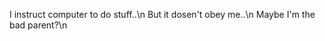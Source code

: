 I instruct computer to do stuff..\n
But it dosen't obey me..\n
Maybe I'm the bad parent?\n

<!---
20vikash/20vikash is a ✨ special ✨ repository because its `README.md` (this file) appears on your GitHub profile.
You can click the Preview link to take a look at your changes.
--->
